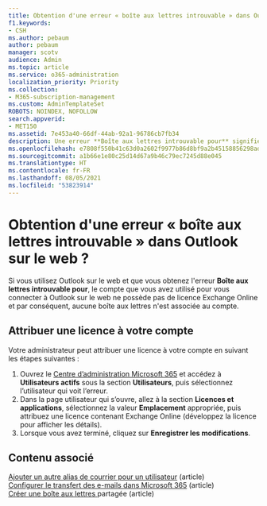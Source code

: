 ```yaml
---
title: Obtention d'une erreur « boîte aux lettres introuvable » dans Outlook sur le web
f1.keywords:
- CSH
ms.author: pebaum
author: pebaum
manager: scotv
audience: Admin
ms.topic: article
ms.service: o365-administration
localization_priority: Priority
ms.collection:
- M365-subscription-management
ms.custom: AdminTemplateSet
ROBOTS: NOINDEX, NOFOLLOW
search.appverid:
- MET150
ms.assetid: 7e453a40-66df-44ab-92a1-96786cb7fb34
description: Une erreur **Boîte aux lettres introuvable pour** signifie que le compte que vous avez utilisé pour vous connecter à Outlook sur le web ne possède pas de licence Exchange Online.
ms.openlocfilehash: e7808f550b41c63d0a2602f9977b86d8bf9a2b45158856298ad191a851a9b575
ms.sourcegitcommit: a1b66e1e80c25d14d67a9b46c79ec7245d88e045
ms.translationtype: HT
ms.contentlocale: fr-FR
ms.lasthandoff: 08/05/2021
ms.locfileid: "53823914"
---
```

# <a name="getting-a-mailbox-not-found-error-in-outlook-on-the-web"></a>Obtention d'une erreur « boîte aux lettres introuvable » dans Outlook sur le web ?

Si vous utilisez Outlook sur le web et que vous obtenez l'erreur **Boîte aux lettres introuvable pour**, le compte que vous avez utilisé pour vous connecter à Outlook sur le web ne possède pas de licence Exchange Online et par conséquent, aucune boîte aux lettres n'est associée au compte. 

## <a name="assign-a-license-to-your-account"></a>Attribuer une licence à votre compte

Votre administrateur peut attribuer une licence à votre compte en suivant les étapes suivantes :

1. Ouvrez le [Centre d’administration Microsoft 365](https://admin.microsoft.com/adminportal/home#/homepage) et accédez à **Utilisateurs actifs** sous la section **Utilisateurs**, puis sélectionnez l’utilisateur qui voit l’erreur.
1. Dans la page utilisateur qui s’ouvre, allez à la section **Licences et applications**, sélectionnez la valeur **Emplacement** appropriée, puis attribuez une licence contenant Exchange Online (développez la licence pour afficher les détails). 
1. Lorsque vous avez terminé, cliquez sur **Enregistrer les modifications**.

## <a name="related-content"></a>Contenu associé

[Ajouter un autre alias de courrier pour un utilisateur](../email/add-another-email-alias-for-a-user.md) (article)\
[Configurer le transfert des e-mails dans Microsoft 365](../email/configure-email-forwarding.md) (article)\
[Créer une boîte aux lettres ](../email/create-a-shared-mailbox.md)partagée (article)